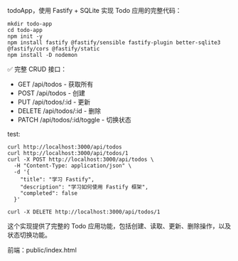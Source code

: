 todoApp，使用 Fastify + SQLite 实现 Todo 应用的完整代码：
```
mkdir todo-app
cd todo-app
npm init -y
npm install fastify @fastify/sensible fastify-plugin better-sqlite3 @fastify/cors @fastify/static
npm install -D nodemon
```

✅ 完整 CRUD 接口：
- GET /api/todos - 获取所有
- POST /api/todos - 创建
- PUT /api/todos/:id - 更新
- DELETE /api/todos/:id - 删除
- PATCH /api/todos/:id/toggle - 切换状态

test:
```
curl http://localhost:3000/api/todos
curl http://localhost:3000/api/todos/1
curl -X POST http://localhost:3000/api/todos \
  -H "Content-Type: application/json" \
  -d '{
    "title": "学习 Fastify",
    "description": "学习如何使用 Fastify 框架",
    "completed": false
  }'

curl -X DELETE http://localhost:3000/api/todos/1
```
这个实现提供了完整的 Todo 应用功能，包括创建、读取、更新、删除操作，以及状态切换功能。

前端：public/index.html

